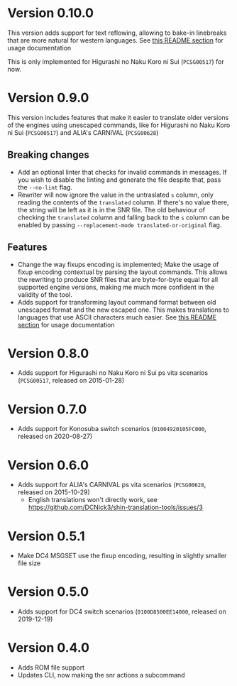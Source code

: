 # Version 0.10.0

This version adds support for text reflowing, allowing to bake-in linebreaks that are more natural for western
languages. See [this README section](README.md#text-reflowing-with-shin-translation-tools) for usage documentation

This is only implemented for Higurashi no Naku Koro ni Sui (`PCSG00517`) for now.

# Version 0.9.0

This version includes features that make it easier to translate older versions of the engines using unescaped commands,
like for Higurashi no Naku Koro ni Sui (`PCSG00517`) and ALIA's CARNIVAL (`PCSG00628`)

## Breaking changes

- Add an optional linter that checks for invalid commands in messages. If you wish to disable the linting and generate
  the file despite that, pass the `--no-lint` flag.
- Rewriter will now ignore the value in the untraslated `s` column, only reading the contents of the `translated`
  column. If there's no value there, the string will be left as it is in the SNR file.
  The old behaviour of checking the `translated` column and falling back to the `s` column can be enabled by passing
  `--replacement-mode translated-or-original` flag.

## Features

- Change the way fixups encoding is implemented; Make the usage of fixup encoding contextual by parsing the layout
  commands. This allows the rewriting to produce SNR files that are byte-for-byte equal for all supported engine
  versions, making me much more confident in the validity of the tool.
- Adds support for transforming layout command format between old unescaped format and the new escaped one.
  This makes translations to languages that use ASCII characters much easier.
  See [this README section](README.md#dealing-with-ascii-characters-in-older-games) for usage documentation

# Version 0.8.0

- Adds support for Higurashi no Naku Koro ni Sui ps vita scenarios (`PCSG00517`, released on 2015-01-28)

# Version 0.7.0

- Adds support for Konosuba switch scenarios (`01004920105FC000`, released on 2020-08-27)

# Version 0.6.0

- Adds support for ALIA's CARNIVAL ps vita scenarios (`PCSG00628`, released on 2015-10-29)
    - English translations won't directly work, see https://github.com/DCNick3/shin-translation-tools/issues/3

# Version 0.5.1

- Make DC4 MSGSET use the fixup encoding, resulting in slightly smaller file size

# Version 0.5.0

- Adds support for DC4 switch scenarios (`0100D8500EE14000`, released on 2019-12-19)

# Version 0.4.0

- Adds ROM file support
- Updates CLI, now making the snr actions a subcommand
